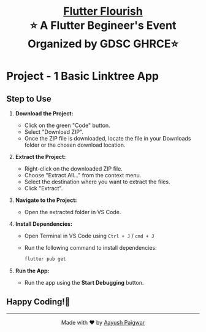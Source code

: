
<h1 align="center" style="border-bottom: none">
    <b>
        <a href="https://github.com/AayushPaigwar/GDSC-Flutter-Flourish-D1/">Flutter Flourish</a><br>
    </b>
    ⭐️  A Flutter Begineer's Event Organized by GDSC GHRCE⭐️ <br>
</h1>

# Project - 1 Basic Linktree App


## Step to Use

1. **Download the Project:**
   - Click on the green "Code" button.
   - Select "Download ZIP".
   - Once the ZIP file is downloaded, locate the file in your Downloads folder or the chosen download location.

3. **Extract the Project:**
   - Right-click on the downloaded ZIP file.
   - Choose "Extract All..." from the context menu.
   - Select the destination where you want to extract the files.
   - Click "Extract".

4. **Navigate to the Project:**
   - Open the extracted folder in VS Code.

5. **Install Dependencies:**
   - Open Terminal in VS Code using ```Ctrl + J``` / ```cmd + J```
   - Run the following command to install dependencies:

     ```bash
     flutter pub get
     ```

6. **Run the App:**
   - Run the app using the **Start Debugging** button.

## Happy Coding!🚀

---

<div align="center">
  
Made with ❤️ by [Aayush Paigwar](https://github.com/AayushPaigwar)
</div>
